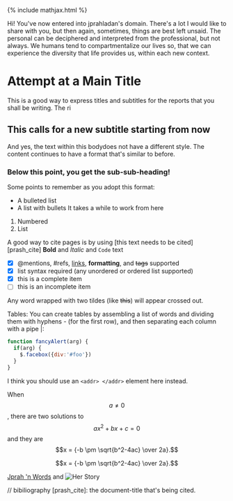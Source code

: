 {% include mathjax.html %}

Hi! You've now entered into jprahladan's domain. There's a lot I would like to share with you, but then again, sometimes, things are best left unsaid. The personal can be deciphered and interpreted from the professional, but not always. We humans tend to compartmentalize our lives so, that we can experience the diversity that life provides us, within each new context. 

# Attempt at a Main Title

This is a good way to express titles and subtitles for the reports that you shall be writing. The ri
## This calls for a new subtitle starting from now
And yes, the text within this bodydoes not have a different style. The content continues to have a format that's similar to before. 

### Below this point, you get the sub-sub-heading!
Some points to remember as you adopt this format:
- A bulleted list
- A list with bullets
It takes a while to work from here
1. Numbered
2. List

A good way to cite pages is by using [this text needs to be cited][prash_cite]
**Bold** and _Italic_ and `Code` text

- [x] @mentions, #refs, [links](), **formatting**, and <del>tags</del> supported
- [x] list syntax required (any unordered or ordered list supported)
- [x] this is a complete item
- [ ] this is an incomplete item

Any word wrapped with two tildes (like ~~this~~) will appear crossed out.

Tables: 
You can create tables by assembling a list of words and dividing them with hyphens - (for the first row), and then separating each column with a pipe |:

```javascript
function fancyAlert(arg) {
  if(arg) {
    $.facebox({div:'#foo'})
  }
}
```

I think you should use an `<addr> </addr>` element here instead.

When $$a \ne 0$$, there are two solutions to $$ax^2+bx+c=0$$ and they are
$$x = {-b \pm \sqrt{b^2-4ac} \over 2a}.$$

$$x = {-b \pm \sqrt{b^2-4ac} \over 2a}.$$


[Jprah 'n Words](http://jprahnwords.blogspot.com/2006/) and ![Her Story]({{site.github.url}}/_images/prash.jpg)
<!-- refer: https://raw.githubusercontent.com/Csega/csega.github.io/master/_posts/2017-03-27-office-euqation-referencing.markdown -->


// bibiliography
[prash_cite]: the document-title that's being cited.